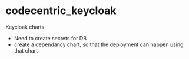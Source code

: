 # codecentric_keycloak
Keycloak charts

* Need to create secrets for DB
* create a dependancy chart, so that the deployment can happen using that chart
